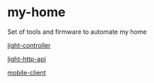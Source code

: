 # my-home
Set of tools and firmware to automate my home

[light-controller](light-controller/README.md)

[light-http-api](light-http-api/README.md)

[mobile-client](mobile-client/README.md)
